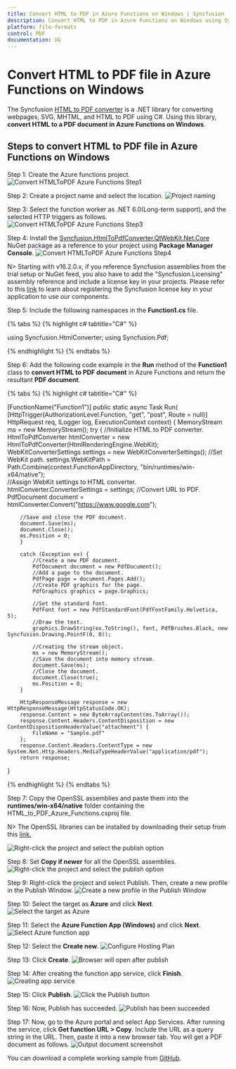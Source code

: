 ```yaml
---
title: Convert HTML to PDF in Azure Functions on Windows | Syncfusion
description: Convert HTML to PDF in Azure Functions on Windows using Syncfusion .NET Core HTML to PDF converter library.
platform: file-formats
control: PDF
documentation: UG
---
```


# Convert HTML to PDF file in Azure Functions on Windows

The Syncfusion [HTML to PDF converter](https://www.syncfusion.com/document-processing/pdf-framework/net/html-to-pdf) is a .NET library for converting webpages, SVG, MHTML, and HTML to PDF using C#. Using this library, **convert HTML to a PDF document in Azure Functions on Windows**.

## Steps to convert HTML to PDF file in Azure Functions on Windows

Step 1: Create the Azure functions project.
![Convert HTMLToPDF Azure Functions Step1](Azure_images/Azure_function/AzureFunctions1.png)

Step 2: Create a project name and select the location.
![Project naming](Azure_images/Azure_function/AzureFunctions2.png)

Step 3: Select the function worker as .NET 6.0(Long-term support), and the selected HTTP triggers as follows. 
![Convert HTMLToPDF Azure Functions Step3](Azure_images/Azure_function/AzureFunctions3.png)

Step 4: Install the [Syncfusion.HtmlToPdfConverter.QtWebKit.Net.Core](https://www.nuget.org/packages/Syncfusion.HtmlToPdfConverter.QtWebKit.Net.Core/) NuGet package as a reference to your project using **Package Manager Console**.
![Convert HTMLToPDF Azure Functions Step4](Azure_images/Azure_function/AzureFunctions4.png) 

N> Starting with v16.2.0.x, if you reference Syncfusion assemblies from the trial setup or NuGet feed, you also have to add the "Syncfusion.Licensing" assembly reference and include a license key in your projects. Please refer to this [link](https://help.syncfusion.com/common/essential-studio/licensing/overview) to learn about registering the Syncfusion license key in your application to use our components.

Step 5: Include the following namespaces in the **Function1.cs** file.

{% tabs %}
{% highlight c# tabtitle="C#" %}

using Syncfusion.HtmlConverter;
using Syncfusion.Pdf;

{% endhighlight %}
{% endtabs %}

Step 6: Add the following code example in the **Run** method of the **Function1** class to **convert HTML to PDF document** in Azure Functions and return the resultant **PDF document**.

{% tabs %}
{% highlight c# tabtitle="C#" %}

[FunctionName("Function1")]
public static async Task<HttpResponseMessage> Run(
    [HttpTrigger(AuthorizationLevel.Function, "get", "post", Route = null)] HttpRequest req,
    ILogger log, ExecutionContext context)
{
    MemoryStream ms = new MemoryStream();
    try {
        //Initialize HTML to PDF converter.
        HtmlToPdfConverter htmlConverter = new HtmlToPdfConverter(HtmlRenderingEngine.WebKit);
        WebKitConverterSettings settings = new WebKitConverterSettings();
        //Set WebKit path.
        settings.WebKitPath = Path.Combine(context.FunctionAppDirectory, "bin/runtimes/win-x64/native");            
        //Assign WebKit settings to HTML converter.
        htmlConverter.ConverterSettings = settings;
        //Convert URL to PDF.
        PdfDocument document = htmlConverter.Convert("https://www.google.com");

        //Save and close the PDF document.  
        document.Save(ms);
        document.Close();
        ms.Position = 0;
        }

        catch (Exception ex) {
            //Create a new PDF document.
            PdfDocument document = new PdfDocument();
            //Add a page to the document.
            PdfPage page = document.Pages.Add();
            //Create PDF graphics for the page.
            PdfGraphics graphics = page.Graphics;

            //Set the standard font.
            PdfFont font = new PdfStandardFont(PdfFontFamily.Helvetica, 5);
            //Draw the text.
            graphics.DrawString(ex.ToString(), font, PdfBrushes.Black, new Syncfusion.Drawing.PointF(0, 0));

            //Creating the stream object.
            ms = new MemoryStream();
            //Save the document into memory stream.
            document.Save(ms);
            //Close the document.
            document.Close(true);
            ms.Position = 0;
        }

        HttpResponseMessage response = new HttpResponseMessage(HttpStatusCode.OK);
        response.Content = new ByteArrayContent(ms.ToArray());
        response.Content.Headers.ContentDisposition = new ContentDispositionHeaderValue("attachment") {
            FileName = "Sample.pdf"
        };
        response.Content.Headers.ContentType = new System.Net.Http.Headers.MediaTypeHeaderValue("application/pdf");
        return response;
}

{% endhighlight %}
{% endtabs %}

Step 7: Copy the OpenSSL assemblies and paste them into the **runtimes/win-x64/native** folder containing the HTML_to_PDF_Azure_Functions.csproj file.

N> The OpenSSL libraries can be installed by downloading their setup from this [link.](https://www.syncfusion.com/downloads/support/directtrac/general/ze/OPENSSL-798051511)

![Right-click the project and select the publish option](Azure_images/Azure_function/runtimes.png)

Step 8: Set **Copy if newer** for all the OpenSSL assemblies.
![Right-click the project and select the publish option](Azure_images/Azure_function/copy_if_newer.png)

Step 9: Right-click the project and select Publish. Then, create a new profile in the Publish Window.
![Create a new profile in the Publish Window](Azure_images/Azure_function/Click_publish.png)

Step 10: Select the target as **Azure** and click **Next**.
![Select the target as Azure](Azure_images/Azure_function/Set_Azure_target.png)

Step 11: Select the **Azure Function App (Windows)** and click **Next**. 
![Select Azure function app](Azure_images/Azure_function/Select_function_app.png)

Step 12: Select the **Create new**.
![Configure Hosting Plan](Azure_images/Azure_function/Select_create_new_button.png)

Step 13: Click **Create**.
![Browser will open after publish](Azure_images/Azure_function/WebView.png)

Step 14: After creating the function app service, click **Finish**. 
![Creating app service](Azure_images/Azure_function/Creating_app_function.png)

Step 15: Click **Publish**.
![Click the Publish button](Azure_images/Azure_function/Publish_app_function.png)

Step 16: Now, Publish has succeeded.
![Publish has been succeeded](Azure_images/Azure_function/Publish_link(function).png)

Step 17: Now, go to the Azure portal and select App Services. After running the service, click **Get function URL > Copy**. Include the URL as a query string in the URL. Then, paste it into a new browser tab. You will get a PDF document as follows. 
![Output document screenshot](Azure_images/Azure_function/Output_screenshot.png)

You can download a complete working sample from [GitHub](https://github.com/SyncfusionExamples/html-to-pdf-csharp-examples/tree/master/Azure/HTML-to-PDF-Azure-Functions(Windows)).